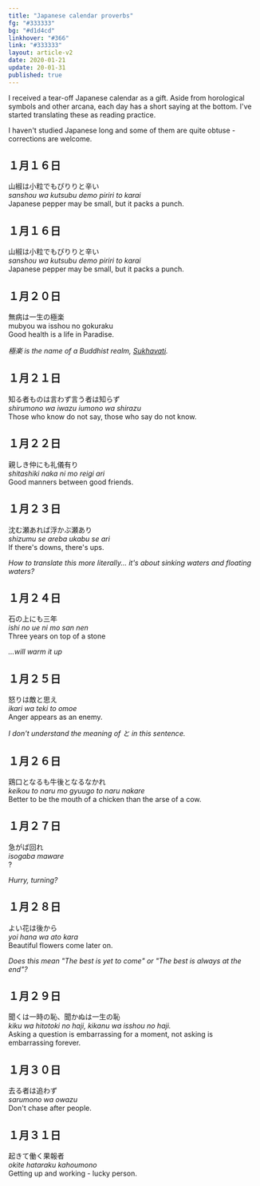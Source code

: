 ```yaml
---
title: "Japanese calendar proverbs"
fg: "#333333"
bg: "#d1d4cd"
linkhover: "#366"
link: "#333333"
layout: article-v2
date: 2020-01-21
update: 20-01-31
published: true
---
```

I received a tear-off Japanese calendar as a gift. Aside from horological symbols and other arcana, each day has a short saying at the bottom. I've started translating these as reading practice.

I haven't studied Japanese long and some of them are quite obtuse - corrections are welcome.

## １月１６日
山椒は小粒でもぴりりと辛い  
*sanshou wa kutsubu demo piriri to karai*  
Japanese pepper may be small, but it packs a punch.

## １月１６日
山椒は小粒でもぴりりと辛い  
*sanshou wa kutsubu demo piriri to karai*  
Japanese pepper may be small, but it packs a punch.

## １月２０日
無病は一生の極楽  
mubyou wa isshou no gokuraku  
Good health is a life in Paradise.

*極楽 is the name of a Buddhist realm, [Sukhavati](https://en.wikipedia.org/wiki/Sukhavati).*

## １月２１日
知る者ものは言わず言う者は知らず  
*shirumono wa iwazu iumono wa shirazu*  
Those who know do not say, those who say do not know.

## １月２２日
親しき仲にも礼儀有り  
*shitashiki naka ni mo reigi ari*  
Good manners between good friends.

## １月２３日
沈む瀬あれば浮かぶ瀬あり  
*shizumu se areba ukabu se ari*  
If there's downs, there's ups.

*How to translate this more literally... it's about sinking waters and floating waters?*  

## １月２４日
石の上にも三年  
*ishi no ue ni mo san nen*  
Three years on top of a stone

*...will warm it up*

## １月２５日
怒りは敵と思え  
*ikari wa teki to omoe*  
Anger appears as an enemy.

*I don't understand the meaning of と in this sentence.*

## １月２６日
鶏口となるも牛後となるなかれ  
*keikou to naru mo gyuugo to naru nakare*  
Better to be the mouth of a chicken than the arse of a cow.

## １月２７日
急がば回れ  
*isogaba maware*  
?

*Hurry, turning?*

## １月２８日
よい花は後から  
*yoi hana wa ato kara*  
Beautiful flowers come later on.

*Does this mean "The best is yet to come" or "The best is always at the end"?*

## １月２９日
聞くは一時の恥、聞かぬは一生の恥  
*kiku wa hitotoki no haji, kikanu wa isshou no haji.*  
Asking a question is embarrassing for a moment, not asking is embarrassing forever.

## １月３０日
去る者は追わず  
*sarumono wa owazu*  
Don't chase after people.

## １月３１日
起きて働く果報者  
*okite hataraku kahoumono*  
Getting up and working - lucky person.
